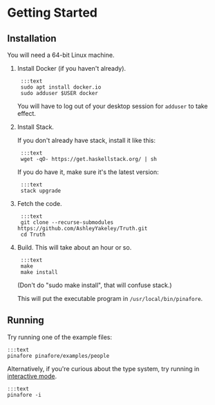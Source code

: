 # Getting Started

## Installation

You will need a 64-bit Linux machine.

1. Install Docker (if you haven't already).
   
        :::text
        sudo apt install docker.io  
        sudo adduser $USER docker

    You will have to log out of your desktop session for `adduser` to take effect.

1. Install Stack.

    If you don't already have stack, install it like this:

        :::text
        wget -qO- https://get.haskellstack.org/ | sh

    If you do have it, make sure it's the latest version:

        :::text
        stack upgrade

1. Fetch the code.

        :::text
        git clone --recurse-submodules https://github.com/AshleyYakeley/Truth.git
        cd Truth

1. Build. This will take about an hour or so.

        :::text
        make
        make install

    (Don't do "sudo make install", that will confuse stack.)

    This will put the executable program in `/usr/local/bin/pinafore`.

## Running

Try running one of the example files:

    :::text
    pinafore pinafore/examples/people

Alternatively, if you're curious about the type system, try running in [interactive mode](invocation.md#interactive-mode).

    :::text
    pinafore -i
